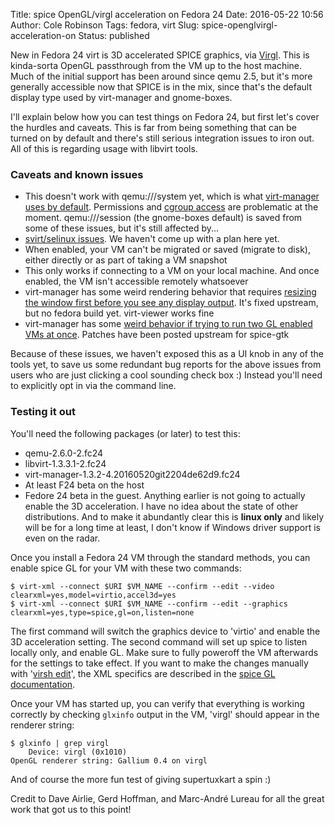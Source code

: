 Title: spice OpenGL/virgl acceleration on Fedora 24
Date: 2016-05-22 10:56
Author: Cole Robinson
Tags: fedora, virt
Slug: spice-openglvirgl-acceleration-on
Status: published

New in Fedora 24 virt is 3D accelerated SPICE graphics, via [Virgl](https://virgil3d.github.io/). This is kinda-sorta OpenGL passthrough from the VM up to the host machine. Much of the initial support has been around since qemu 2.5, but it's more generally accessible now that SPICE is in the mix, since that's the default display type used by virt-manager and gnome-boxes.

I'll explain below how you can test things on Fedora 24, but first let's cover the hurdles and caveats. This is far from being something that can be turned on by default and there's still serious integration issues to iron out. All of this is regarding usage with libvirt tools.


### Caveats and known issues

-   This doesn't work with qemu:///system yet, which is what [virt-manager uses by default](https://blog.wikichoon.com/2016/01/qemusystem-vs-qemusession.html). Permissions and [cgroup access](https://www.redhat.com/archives/libvir-list/2016-May/msg01435.html) are problematic at the moment. qemu:///session (the gnome-boxes default) is saved from some of these issues, but it's still affected by...
-   [svirt/selinux issues](https://bugzilla.redhat.com/show_bug.cgi?id=1337333). We haven't come up with a plan here yet.
-   When enabled, your VM can't be migrated or saved (migrate to disk), either directly or as part of taking a VM snapshot
-   This only works if connecting to a VM on your local machine. And once enabled, the VM isn't accessible remotely whatsoever
-   virt-manager has some weird rendering behavior that requires [resizing the window first before you see any display output](https://bugzilla.redhat.com/show_bug.cgi?id=1337721). It's fixed upstream, but no fedora build yet. virt-viewer works fine
-   virt-manager has some [weird behavior if trying to run two GL enabled VMs at once](https://bugzilla.redhat.com/show_bug.cgi?id=1337721). Patches have been posted upstream for spice-gtk

Because of these issues, we haven't exposed this as a UI knob in any of the tools yet, to save us some redundant bug reports for the above issues from users who are just clicking a cool sounding check box :) Instead you'll need to explicitly opt in via the command line.


### Testing it out

You'll need the following packages (or later) to test this:

-   qemu-2.6.0-2.fc24
-   libvirt-1.3.3.1-2.fc24
-   virt-manager-1.3.2-4.20160520git2204de62d9.fc24
-   At least F24 beta on the host
-   Fedore 24 beta in the guest. Anything earlier is not going to actually enable the 3D acceleration. I have no idea about the state of other distributions. And to make it abundantly clear this is **linux only** and likely will be for a long time at least, I don't know if Windows driver support is even on the radar.

Once you install a Fedora 24 VM through the standard methods, you can enable spice GL for your VM with these two commands:


```console
$ virt-xml --connect $URI $VM_NAME --confirm --edit --video clearxml=yes,model=virtio,accel3d=yes
$ virt-xml --connect $URI $VM_NAME --confirm --edit --graphics clearxml=yes,type=spice,gl=on,listen=none
```


The first command will switch the graphics device to 'virtio' and enable the 3D acceleration setting. The second command will set up spice to listen locally only, and enable GL. Make sure to fully poweroff the VM afterwards for the settings to take effect. If you want to make the changes manually with '[virsh edit](https://wiki.libvirt.org/page/FAQ#Where_are_VM_config_files_stored.3F_How_do_I_edit_a_VM.27s_XML_config.3F)', the XML specifics are described in the [spice GL documentation](https://cgit.freedesktop.org/spice/spice/commit/?id=782c7508e28fdeee786cdcebffd22f772d7f09ec).

Once your VM has started up, you can verify that everything is working correctly by checking `glxinfo` output in the VM, 'virgl' should appear in the renderer string:


``` console
$ glxinfo | grep virgl
    Device: virgl (0x1010)
OpenGL renderer string: Gallium 0.4 on virgl
```


And of course the more fun test of giving supertuxkart a spin :)

Credit to Dave Airlie, Gerd Hoffman, and Marc-André Lureau for all the great work that got us to this point!
